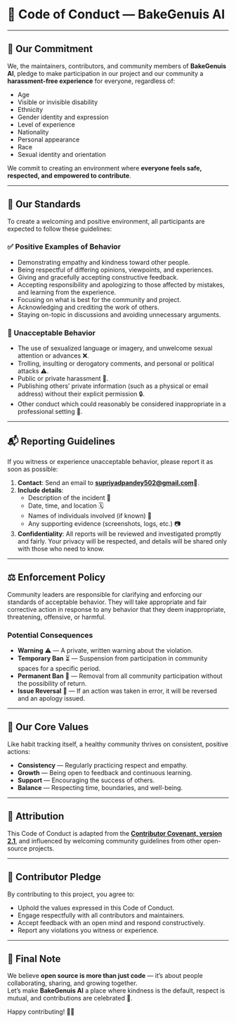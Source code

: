 # 🌟 Code of Conduct — BakeGenuis AI

---

## 💌 Our Commitment

We, the maintainers, contributors, and community members of **BakeGenuis AI**, pledge to make participation in our project and our community a **harassment-free experience** for everyone, regardless of:

- Age    
- Visible or invisible disability  
- Ethnicity 
- Gender identity and expression  
- Level of experience   
- Nationality   
- Personal appearance   
- Race  
- Sexual identity and orientation 

We commit to creating an environment where **everyone feels safe, respected, and empowered to contribute**.

---

## 🤝 Our Standards

To create a welcoming and positive environment, all participants are expected to follow these guidelines:

### ✅ Positive Examples of Behavior
- Demonstrating empathy and kindness toward other people.  
- Being respectful of differing opinions, viewpoints, and experiences.  
- Giving and gracefully accepting constructive feedback.  
- Accepting responsibility and apologizing to those affected by mistakes, and learning from the experience.  
- Focusing on what is best for the community and project.  
- Acknowledging and crediting the work of others.  
- Staying on-topic in discussions and avoiding unnecessary arguments.

### 🚫 Unacceptable Behavior
- The use of sexualized language or imagery, and unwelcome sexual attention or advances ❌.  
- Trolling, insulting or derogatory comments, and personal or political attacks ⚠️.  
- Public or private harassment 📛.  
- Publishing others’ private information (such as a physical or email address) without their explicit permission 🔒.  
- Other conduct which could reasonably be considered inappropriate in a professional setting 🛑.  

---

## 📬 Reporting Guidelines

If you witness or experience unacceptable behavior, please report it as soon as possible:

1. **Contact**: Send an email to **supriyadpandey502@gmail.com**📧.  
2. **Include details**:  
   - Description of the incident 📄  
   - Date, time, and location 🗓️  
   - Names of individuals involved (if known) 🧾  
   - Any supporting evidence (screenshots, logs, etc.) 📷  
3. **Confidentiality**: All reports will be reviewed and investigated promptly and fairly. Your privacy will be respected, and details will be shared only with those who need to know.  

---

## ⚖️ Enforcement Policy

Community leaders are responsible for clarifying and enforcing our standards of acceptable behavior. They will take appropriate and fair corrective action in response to any behavior that they deem inappropriate, threatening, offensive, or harmful.

### Potential Consequences
- **Warning** ⚠️ — A private, written warning about the violation.  
- **Temporary Ban** ⏳ — Suspension from participation in community spaces for a specific period.  
- **Permanent Ban** 🚫 — Removal from all community participation without the possibility of return.  
- **Issue Reversal** 🔄 — If an action was taken in error, it will be reversed and an apology issued.  

---

## 🌱 Our Core Values

Like habit tracking itself, a healthy community thrives on consistent, positive actions:

- **Consistency** — Regularly practicing respect and empathy.  
- **Growth** — Being open to feedback and continuous learning.  
- **Support** — Encouraging the success of others.  
- **Balance** — Respecting time, boundaries, and well-being.  

---

## 📝 Attribution

This Code of Conduct is adapted from the **[Contributor Covenant, version 2.1](https://www.contributor-covenant.org/version/2/1/code_of_conduct/)**, and influenced by welcoming community guidelines from other open-source projects.

---

## 📜 Contributor Pledge

By contributing to this project, you agree to:
- Uphold the values expressed in this Code of Conduct.  
- Engage respectfully with all contributors and maintainers.  
- Accept feedback with an open mind and respond constructively.  
- Report any violations you witness or experience.  

---

## 💖 Final Note

We believe **open source is more than just code** — it’s about people collaborating, sharing, and growing together.  
Let’s make **BakeGenuis AI** a place where kindness is the default, respect is mutual, and contributions are celebrated 🎉.  

Happy contributing! 🌸✨
